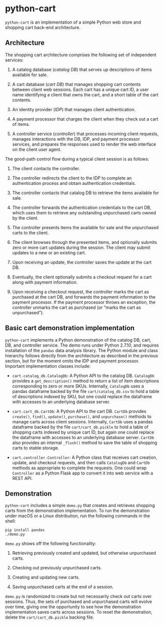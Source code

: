 # python-cart

`python-cart` is an implementation of a simple Python web store and shopping cart back-end architecture.

## Architecture

The shopping cart architecture comprises the following set of independent services:

1. A catalog database (_catalog DB_) that serves up descriptions of items available for sale.

1. A cart database (_cart DB_) that manages shopping cart contents between client web sessions. Each cart has a unique cart ID, a user name identifying a client that owns the cart, and a short table of the cart contents.

1. An identity provider (_IDP_) that manages client authentication.

1. A payment processor that charges the client when they check out a cart of items.

1. A controller service (_controller_) that processes incoming client requests, manages interactions with the DB, IDP, and payment processor services, and prepares the responses used to render the web interface on the client user agent.

The good-path control flow during a typical client session is as follows:

1. The client contacts the controller.

1. The controller redirects the client to the IDP to complete an authentication process and obtain authentication credentials.

1. The controller contacts that catalog DB to retrieve the items available for sale.

1. The controller forwards the authentication credentials to the cart DB, which uses them to retrieve any outstanding unpurchased carts owned by the client.

1. The controller presents items the available for sale and the unpurchased carts to the client.

1. The client browses through the presented items, and optionally submits zero or more cart updates during the session. The client may submit updates to a new or an existing cart.

1. Upon receiving an update, the controller saves the update at the cart DB.

1. Eventually, the client optionally submits a checkout request for a cart along with payment information.

1. Upon receiving a checkout request, the controller marks the cart as purchased at the cart DB, and forwards the payment information to the payment processor. If the payment processor throws an exception, the controller unmarks the cart as purchased (or “marks the cart as unpurchased”).

## Basic cart demonstration implementation

`python-cart` implements a Python demonstration of the catalog DB, cart, DB, and controller service. The demo runs under Python 2.7.10, and requires installation of the `pandas` data analysis library. The Python module and class hierarchy follows directly from the architecture as described in the previous section, but for the moment omits the IDP and payment processor. Important implementation classes include:

- `cart.catalog_db.CatalogDb`: A Python API to the catalog DB. `CatalogDb` provides a `get_description()` method to return a list of item descriptions corresponding to zero or more SKUs. Internally, `CatalogDb` uses a pandas dataframe backed by the file `cart/catalog_db.csv` to hold a table of descriptions indexed by SKU, but one could replace the dataframe with accesses to an underlying database server.

- `cart.cart_db.CartDb`: A Python API to the cart DB. `CartDb` provides `create()`, `find()`, `update()`, `purchase()`, and `unpurchase()` methods to manage carts across client sessions. Internally, `CartDb` uses a pandas dataframe backed by the file `cart/cart_db.pickle` to hold a table of shopping carts indexed by unique cart ID, but again one could replace the dataframe with accesses to an underlying database server. `CartDb` also provides an internal `_flush()` method to save the table of shopping carts to stable storage.

- `cart.controller.Controller`: A Python class that receives cart creation, update, and checkout requests, and then calls `CatalogDb` and `CartDb` methods as appropriate to complete the requests. One could wrap `Controller` as a Python Flask app to convert it into web service with a REST API.

## Demonstration

`python-cart` includes a simple `demo.py` that creates and retrieves shopping carts from the demonstration implementation. To run the demonstration under macOS or a Linux distribution, run the following commands in the shell:

```
pip install pandas
./demo.py
```

`demo.py` shows off the following functionality:

1. Retrieving previously created and updated, but otherwise unpurchased carts.

1. Checking out previously unpurchased carts.

1. Creating and updating new carts.

1. Saving unpurchased carts at the end of a session.

`demo.py` is randomized to create but not necessarily check out carts over sessions. Thus, the sets of purchased and unpurchased carts will evolve over time, giving one the opportunity to see how the demonstration implementation saves carts across sessions. To reset the demonstration, delete the `cart/cart_db.pickle` backing file.
